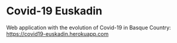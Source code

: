 # Covid-19 Euskadin

Web application with the evolution of Covid-19 in Basque Country: https://covid19-euskadin.herokuapp.com 